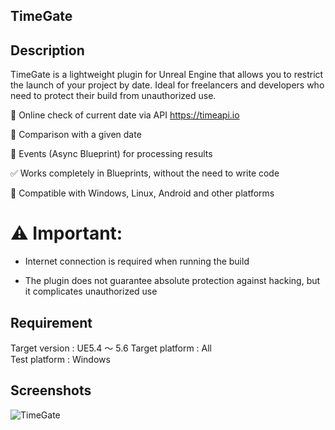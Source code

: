 ## TimeGate


## Description

TimeGate is a lightweight plugin for Unreal Engine that allows you to restrict the launch of your project by date. Ideal for freelancers and developers who need to protect their build from unauthorized use.

🔗 Online check of current date via API https://timeapi.io

🧠 Comparison with a given date

💬 Events (Async Blueprint) for processing results

✅ Works completely in Blueprints, without the need to write code

🧩 Compatible with Windows, Linux, Android and other platforms

# ⚠️ Important:

- Internet connection is required when running the build

- The plugin does not guarantee absolute protection against hacking, but it complicates unauthorized use

## Requirement

Target version : UE5.4 ～ 5.6
Target platform : All  
Test platform : Windows 

## Screenshots
![TimeGate](https://github.com/user-attachments/assets/886fb40a-3512-4b5b-a87d-745293a3e0f2)
